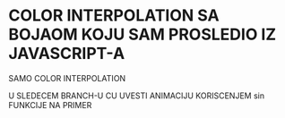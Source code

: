 # COLOR INTERPOLATION SA BOJAOM KOJU SAM PROSLEDIO IZ JAVASCRIPT-A

SAMO COLOR INTERPOLATION

U SLEDECEM BRANCH-U CU UVESTI ANIMACIJU KORISCENJEM sin FUNKCIJE NA PRIMER
